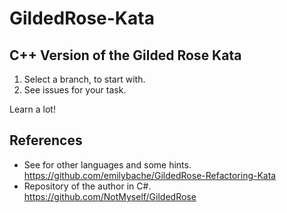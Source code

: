 # GildedRose-Kata

## C++ Version of the Gilded Rose Kata

1. Select a branch, to start with.
1. See issues for your task.

Learn a lot!

## References

* See for other languages and some hints.
  https://github.com/emilybache/GildedRose-Refactoring-Kata
* Repository of the author in C#.
  https://github.com/NotMyself/GildedRose

